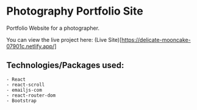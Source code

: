 # Photography Portfolio Site

Portfolio Website for a photographer.

You can view the live project here: (Live Site)[https://delicate-mooncake-07901c.netlify.app/]

## Technologies/Packages used:
    - React
    - react-scroll
    - emailjs-com
    - react-router-dom
    - Bootstrap